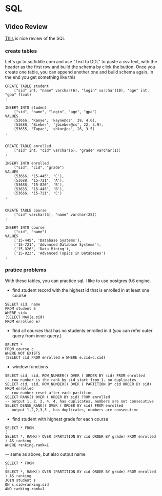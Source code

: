 # SQL

## Video Review
[This](https://www.youtube.com/watch?v=2Fn0WAyZV0E) is nice review of the SQL 

### create tables
Let's go to sqlfiddle.com and use "Text to DDL" to paste a csv text, with the header as the first row and build the schema by click the button. 
Once you create one table, you can append another one and build schema again. In the end you get something like this
```
CREATE TABLE student
    ("sid" int, "name" varchar(6), "login" varchar(10), "age" int, "gpa" float)
;
    
INSERT INTO student
    ("sid", "name", "login", "age", "gpa")
VALUES
    (53666, 'Kanye', 'kayne@cs', 39, 4.0),
    (53688, 'Bieber', 'jbieber@cs', 22, 3.9),
    (53655, 'Tupac', 'shkur@cs', 26, 3.5)
;


CREATE TABLE enrolled
    ("sid" int, "cid" varchar(6), "grade" varchar(1))
;
    
INSERT INTO enrolled
    ("sid", "cid", "grade")
VALUES
    (53666, '15-445', 'C'),
    (53688, '15-721', 'A'),
    (53688, '15-826', 'B'),
    (53655, '15-445', 'B'),
    (53666, '15-721', 'C')
;


CREATE TABLE course
    ("cid" varchar(6), "name" varchar(28))
;
    
INSERT INTO course
    ("cid", "name")
VALUES
    ('15-445', 'Database Systems'),
    ('15-721', 'Advanced Database Systems'),
    ('15-826', 'Data Mining'),
    ('15-823', 'Advanced Topics in Databases')
;

```

### pratice problems

With these tables, you can practice sql. I like to use postgres 9.6 engine.

- find student record with the highest id that is enrolled in at least one course
```
SELECT sid, name
FROM student S
WHERE sid=
(SELECT MAX(e.sid)
FROM enrolled e)
```

- find all courses that has no students enrolled in it (you can refer outer query from inner query.)
```
SELECT *
FROM course c
WHERE NOT EXISTS
(SELECT cid FROM enrolled e WHERE e.cid=c.cid)
```

- window functions
```
SELECT cid, sid, ROW_NUMBER() OVER ( ORDER BY sid) FROM enrolled
-- row number is the rank by sid start from 1. no duplicates
SELECT cid, sid, ROW_NUMBER() OVER ( PARTITION BY cid ORDER BY sid) FROM enrolled
-- row number reset after each partition
SELECT RANK() OVER ( ORDER BY sid) FROM enrolled
-- output 1, 2, 2, 4, 4. has duplicates, numbers are not consecutive
SELECT DENSE_RANK() OVER ( ORDER BY sid) FROM enrolled
-- output 1,2,2,3,3 , has duplicates, numbers are consecutive
```

- find student with highest grade for each course
```
SELECT * FROM 
(
SELECT *, RANK() OVER (PARTITION BY cid ORDER BY grade) FROM enrolled
) AS ranking
WHERE ranking.rank=1
```

-- same as above, but also output name
```
SELECT * FROM 
(
SELECT *, RANK() OVER (PARTITION BY cid ORDER BY grade) FROM enrolled
) AS ranking
JOIN student s
ON s.sid=ranking.sid
AND ranking.rank=1
```
